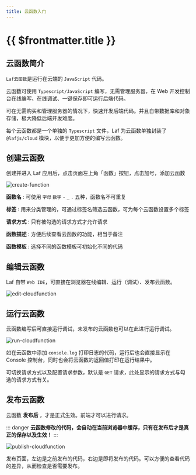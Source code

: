 ```yaml
---
title: 云函数入门
---
```


# {{ $frontmatter.title }}

## 云函数简介

`Laf云函数`是运行在云端的 `JavaScript` 代码。

云函数可使用 `Typescript/JavaScript` 编写，无需管理服务器，在 Web 开发控制台在线编写、在线调试、一键保存即可运行后端代码。

可在无需购买和管理服务器的情况下，快速开发后端代码。并且自带数据库和对象存储，极大降低后端开发难度。

每个云函数都是一个单独的 `Typescript` 文件，Laf 为云函数单独封装了 `@lafjs/cloud` 模块，以便于更加方便的编写云函数。

## 创建云函数

创建并进入 Laf 应用后，点击页面左上角「函数」按钮，点击加号，添加云函数

![create-function](/doc-images/create-function.png)

**函数名** : 可使用 `字母` `数字` `-` `_` `.` 五种，函数名不可重复

**标签** : 用来分类管理的，可通过标签名筛选云函数，可为每个云函数设置多个标签

**请求方式** : 只有被勾选的请求方式才允许请求

**函数描述** : 方便后续查看云函数的功能，相当于备注

**函数模板** : 选择不同的函数模板可初始化不同的代码

## 编辑云函数

Laf 自带 `Web IDE`，可直接在浏览器在线编辑、运行（调试）、发布云函数。

![edit-cloudfunction](/doc-images/edit-cloudfunction.png)

## 运行云函数

云函数编写后可直接运行调试，未发布的云函数也可以在此进行运行调试。

![run-cloudfunction](/doc-images/run-cloudfunction.png)

如在云函数中添加 `console.log` 打印日志的代码，运行后也会直接显示在 Console 控制台，同时也会将云函数的返回值打印在运行结果中。

可切换请求方式以及配置请求参数，默认是 `GET` 请求，此处显示的请求方式与勾选的请求方式有关。

## 发布云函数

云函数 **发布后** ，才是正式生效。前端才可以进行请求。

::: danger
**云函数修改的代码，会自动在当前浏览器中缓存，只有在发布后才是真正的保存以及生效！**
:::

![publish-cloudfunction](/doc-images/publish-cloudfunction.png)

发布页面，左边是之前发布的代码，右边是即将发布的代码。可以方便的查看代码的差异，从而检查是否需要发布。
